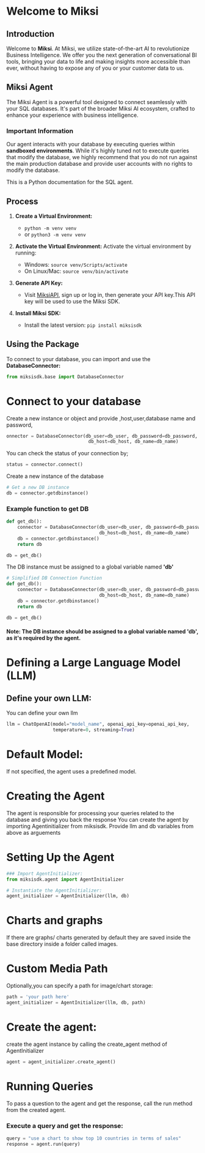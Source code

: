 # Welcome to Miksi

## Introduction
Welcome to **Miksi**. At Miksi, we utilize state-of-the-art AI to revolutionize Business Intelligence. We offer you the next generation of conversational BI tools, bringing your data to life and making insights more accessible than ever, without having to expose any of you or your customer data to us.

## Miksi Agent
The Miksi Agent is a powerful tool designed to connect seamlessly with your SQL databases. It's part of the broader Miksi AI ecosystem, crafted to enhance your experience with business intelligence.

### Important Information
Our agent interacts with your database by executing queries within **sandboxed environments**. While it's highly tuned not to execute queries that modify the database, we highly recommend that you do not run against the main production database and provide user accounts with no rights to modify the database. 

This is a Python documentation for the SQL agent.

## Process
1. **Create a Virtual Environment:**
   - `python -m venv venv`
   - or `python3 -m venv venv`
2. **Activate the Virtual Environment:**
Activate the virtual environment by running:
   - Windows: 
   `source venv/Scripts/activate`
   - On Linux/Mac:
   `source venv/bin/activate`

3. **Generate API Key:**

   - Visit [MiksiAPI](https://miksiapi-miksi.pythonanywhere.com), sign up or log in, then generate your API key.This API key will be used to use the Miksi SDK.

4. **Install Miksi SDK:**
   - Install the latest version: `pip install miksisdk`

## Using the Package
To connect to your database, you can import and use the **DatabaseConnector:**

```python
from miksisdk.base import DatabaseConnector
```

# Connect to your database
Create a new instance or object and provide ,host,user,database name and password, 

```python
onnector = DatabaseConnector(db_user=db_user, db_password=db_password,
                              db_host=db_host, db_name=db_name)
```
You can check the status of your connection by;

```python
status = connector.connect()
```
Create a new instance of the database
```python
# Get a new DB instance
db = connector.getdbinstance()
```
### Example function to get DB

```python
def get_db():
    connector = DatabaseConnector(db_user=db_user, db_password=db_password,
                                  db_host=db_host, db_name=db_name)
    db = connector.getdbinstance()
    return db

db = get_db() 

```
The DB instance must be assigned to a global variable named **'db'**


```python
# Simplified DB Connection Function
def get_db():
    connector = DatabaseConnector(db_user=db_user, db_password=db_password, 
                                  db_host=db_host, db_name=db_name)
    db = connector.getdbinstance()
    return db

db = get_db()

```
#### Note: The DB instance should be assigned to a global variable named 'db', as it's required by the agent.

# Defining a Large Language Model (LLM)
## Define your own LLM:
You can define your own llm 
```python
llm = ChatOpenAI(model="model_name", openai_api_key=openai_api_key, 
                 temperature=0, streaming=True)
```
# Default Model:
 If not specified, the agent uses a predefined model.

# Creating the Agent
The agent is responsible for processing your queries related to the database and giving you back the response
You can create the agent by importing Agentinitializer from miksisdk.
Provide llm and db variables from above as arguements

# Setting Up the Agent

```python
### Import AgentInitializer:
from miksisdk.agent import AgentInitializer

# Instantiate the AgentInitializer:
agent_initializer = AgentInitializer(llm, db)
```

# Charts and graphs

If there are graphs/ charts generated by default they are saved inside the base directory inside a folder called images.

# Custom Media Path

Optionally,you can specify a path for image/chart storage:

```python
path = 'your path here'
agent_initializer = AgentInitializer(llm, db, path)
```


# Create the agent:
create the agent instance by calling the create_agent method of AgentInitializer

```python
agent = agent_initializer.create_agent()
```


# Running Queries
To pass a question  to the agent and get the response, call the run method from the created agent. 


### Execute a query and get the response:
```python
query = "use a chart to show top 10 countries in terms of sales"
response = agent.run(query)
```
